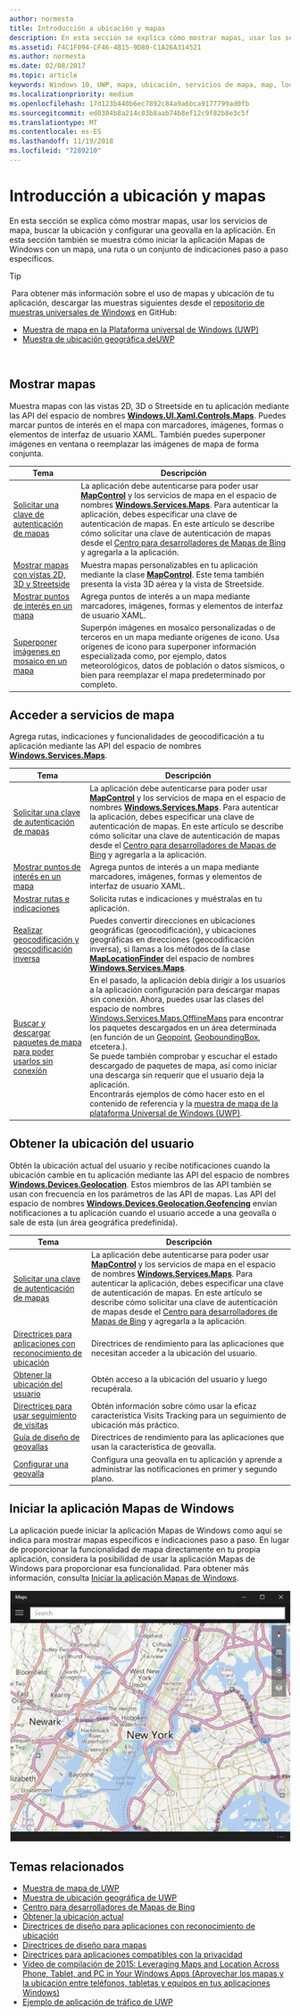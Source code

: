 ```yaml
---
author: normesta
title: Introducción a ubicación y mapas
description: En esta sección se explica cómo mostrar mapas, usar los servicios de mapa, buscar la ubicación y configurar una geovalla en la aplicación. En esta sección también se muestra cómo iniciar la aplicación Mapas de Windows con un mapa, una ruta o un conjunto de indicaciones paso a paso específicos.
ms.assetid: F4C1F094-CF46-4B15-9D80-C1A26A314521
ms.author: normesta
ms.date: 02/08/2017
ms.topic: article
keywords: Windows 10, UWP, mapa, ubicación, servicios de mapa, map, location, map services
ms.localizationpriority: medium
ms.openlocfilehash: 17d123b440b6ec7892c84a9a6bca9177799ad0fb
ms.sourcegitcommit: ed0304b8a214c03b8aab74b8ef12c9f82b8e3c5f
ms.translationtype: MT
ms.contentlocale: es-ES
ms.lasthandoff: 11/19/2018
ms.locfileid: "7289210"
---
```

# <a name="maps-and-location-overview"></a>Introducción a ubicación y mapas




En esta sección se explica cómo mostrar mapas, usar los servicios de mapa, buscar la ubicación y configurar una geovalla en la aplicación. En esta sección también se muestra cómo iniciar la aplicación Mapas de Windows con un mapa, una ruta o un conjunto de indicaciones paso a paso específicos.

> [!TIP]
> Para obtener más información sobre el uso de mapas y ubicación de tu aplicación, descargar las muestras siguientes desde el [repositorio de muestras universales de Windows](http://go.microsoft.com/fwlink/p/?LinkId=619979) en GitHub:
-   [Muestra de mapa en la Plataforma universal de Windows (UWP)](http://go.microsoft.com/fwlink/p/?LinkId=619977)
-   [Muestra de ubicación geográfica deUWP](http://go.microsoft.com/fwlink/p/?linkid=533278)

 

## <a name="display-maps"></a>Mostrar mapas


Muestra mapas con las vistas 2D, 3D o Streetside en tu aplicación mediante las API del espacio de nombres [**Windows.UI.Xaml.Controls.Maps**](https://msdn.microsoft.com/library/windows/apps/dn610751). Puedes marcar puntos de interés en el mapa con marcadores, imágenes, formas o elementos de interfaz de usuario XAML. También puedes superponer imágenes en ventana o reemplazar las imágenes de mapa de forma conjunta.

| Tema | Descripción |
|-------|-------------|
| [Solicitar una clave de autenticación de mapas](authentication-key.md) | La aplicación debe autenticarse para poder usar [**MapControl**](https://msdn.microsoft.com/library/windows/apps/dn637004) y los servicios de mapa en el espacio de nombres [**Windows.Services.Maps**](https://msdn.microsoft.com/library/windows/apps/dn636979). Para autenticar la aplicación, debes especificar una clave de autenticación de mapas. En este artículo se describe cómo solicitar una clave de autenticación de mapas desde el [Centro para desarrolladores de Mapas de Bing](https://www.bingmapsportal.com/) y agregarla a la aplicación. |
| [Mostrar mapas con vistas 2D, 3D y Streetside](display-maps.md) | Muestra mapas personalizables en tu aplicación mediante la clase [**MapControl**](https://msdn.microsoft.com/library/windows/apps/dn637004). Este tema también presenta la vista 3D aérea y la vista de Streetside. |
| [Mostrar puntos de interés en un mapa](display-poi.md) | Agrega puntos de interés a un mapa mediante marcadores, imágenes, formas y elementos de interfaz de usuario XAML. |
| [Superponer imágenes en mosaico en un mapa](overlay-tiled-images.md) | Superpón imágenes en mosaico personalizadas o de terceros en un mapa mediante orígenes de icono. Usa orígenes de icono para superponer información especializada como, por ejemplo, datos meteorológicos, datos de población o datos sísmicos, o bien para reemplazar el mapa predeterminado por completo. |



## <a name="access-map-services"></a>Acceder a servicios de mapa

Agrega rutas, indicaciones y funcionalidades de geocodificación a tu aplicación mediante las API del espacio de nombres [**Windows.Services.Maps**](https://msdn.microsoft.com/library/windows/apps/dn636979).

| Tema | Descripción |
|-----------------------------------------------------------|-----------------------------------------------------------------------------------------------------------------------------------------------------------------------------------------------------------------------------------------------------------------------------------------------------------------------------------------------|
| [Solicitar una clave de autenticación de mapas](authentication-key.md) | La aplicación debe autenticarse para poder usar [**MapControl**](https://msdn.microsoft.com/library/windows/apps/dn637004) y los servicios de mapa en el espacio de nombres [**Windows.Services.Maps**](https://msdn.microsoft.com/library/windows/apps/dn636979). Para autenticar la aplicación, debes especificar una clave de autenticación de mapas. En este artículo se describe cómo solicitar una clave de autenticación de mapas desde el [Centro para desarrolladores de Mapas de Bing](https://www.bingmapsportal.com/) y agregarla a la aplicación. |
| [Mostrar puntos de interés en un mapa](display-poi.md) | Agrega puntos de interés a un mapa mediante marcadores, imágenes, formas y elementos de interfaz de usuario XAML. |
| [Mostrar rutas e indicaciones](routes-and-directions.md) | Solicita rutas e indicaciones y muéstralas en tu aplicación. |
| [Realizar geocodificación y geocodificación inversa](geocoding.md) | Puedes convertir direcciones en ubicaciones geográficas (geocodificación), y ubicaciones geográficas en direcciones (geocodificación inversa), si llamas a los métodos de la clase [**MapLocationFinder**](https://msdn.microsoft.com/library/windows/apps/dn627550) del espacio de nombres [**Windows.Services.Maps**](https://msdn.microsoft.com/library/windows/apps/dn636979). |
| [Buscar y descargar paquetes de mapa para poder usarlos sin conexión](https://docs.microsoft.com/uwp/api/windows.services.maps.offlinemaps)| En el pasado, la aplicación debía dirigir a los usuarios a la aplicación configuración para descargar mapas sin conexión. Ahora, puedes usar las clases del espacio de nombres [Windows.Services.Maps.OfflineMaps](https://docs.microsoft.com/en-us/uwp/api/windows.services.maps.offlinemaps) para encontrar los paquetes descargados en un área determinada (en función de un [Geopoint](https://docs.microsoft.com/uwp/api/Windows.Devices.Geolocation.Geopoint), [GeoboundingBox](https://docs.microsoft.com/en-us/uwp/api/windows.devices.geolocation.geoboundingbox), etcetera.). <br> Se puede también comprobar y escuchar el estado descargado de paquetes de mapa, así como iniciar una descarga sin requerir que el usuario deja la aplicación. <br> Encontrarás ejemplos de cómo hacer esto en el contenido de referencia y la [muestra de mapa de la plataforma Universal de Windows (UWP)](http://go.microsoft.com/fwlink/p/?LinkId=619977).

## <a name="get-the-users-location"></a>Obtener la ubicación del usuario

Obtén la ubicación actual del usuario y recibe notificaciones cuando la ubicación cambie en tu aplicación mediante las API del espacio de nombres [**Windows.Devices.Geolocation**](https://msdn.microsoft.com/library/windows/apps/br225603). Estos miembros de las API también se usan con frecuencia en los parámetros de las API de mapas. Las API del espacio de nombres [**Windows.Devices.Geolocation.Geofencing**](https://msdn.microsoft.com/library/windows/apps/dn263744) envían notificaciones a tu aplicación cuando el usuario accede a una geovalla o sale de esta (un área geográfica predefinida).

| Tema | Descripción |
|-------------------------------------------------------------------|---------------------------------------------------------------------------------------------------------------------------------------------------------------------------------------------------------------------------------------------------------------------------------------------------------------------------------------------------------------------------------------------------------------------------------------------------------------------------------------|
| [Solicitar una clave de autenticación de mapas](authentication-key.md) | La aplicación debe autenticarse para poder usar [**MapControl**](https://msdn.microsoft.com/library/windows/apps/dn637004) y los servicios de mapa en el espacio de nombres [**Windows.Services.Maps**](https://msdn.microsoft.com/library/windows/apps/dn636979). Para autenticar la aplicación, debes especificar una clave de autenticación de mapas. En este artículo se describe cómo solicitar una clave de autenticación de mapas desde el [Centro para desarrolladores de Mapas de Bing](https://www.bingmapsportal.com/) y agregarla a la aplicación. |
| [Directrices para aplicaciones con reconocimiento de ubicación](guidelines-and-checklist-for-detecting-location.md) | Directrices de rendimiento para las aplicaciones que necesitan acceder a la ubicación del usuario. |
| [Obtener la ubicación del usuario](get-location.md) | Obtén acceso a la ubicación del usuario y luego recupérala. | 
| [Directrices para usar seguimiento de visitas](guidelines-for-visits.md) | Obtén información sobre cómo usar la eficaz característica Visits Tracking para un seguimiento de ubicación más práctico. |
| [Guía de diseño de geovallas](guidelines-for-geofencing.md) | Directrices de rendimiento para las aplicaciones que usan la característica de geovalla. |
| [Configurar una geovalla](set-up-a-geofence.md) | Configura una geovalla en tu aplicación y aprende a administrar las notificaciones en primer y segundo plano. |

## <a name="launch-the-windows-maps-app"></a>Iniciar la aplicación Mapas de Windows

La aplicación puede iniciar la aplicación Mapas de Windows como aquí se indica para mostrar mapas específicos e indicaciones paso a paso. En lugar de proporcionar la funcionalidad de mapa directamente en tu propia aplicación, considera la posibilidad de usar la aplicación Mapas de Windows para proporcionar esa funcionalidad. Para obtener más información, consulta [Iniciar la aplicación Mapas de Windows](https://msdn.microsoft.com/library/windows/apps/mt228341).

![Ejemplo de la aplicación Mapas de Windows.](images/mapnyc.png)

## <a name="related-topics"></a>Temas relacionados

* [Muestra de mapa de UWP](http://go.microsoft.com/fwlink/p/?LinkId=619977)
* [Muestra de ubicación geográfica de UWP](http://go.microsoft.com/fwlink/p/?linkid=533278)
* [Centro para desarrolladores de Mapas de Bing](https://www.bingmapsportal.com/)
* [Obtener la ubicación actual](get-location.md)
* [Directrices de diseño para aplicaciones con reconocimiento de ubicación](guidelines-and-checklist-for-detecting-location.md)
* [Directrices de diseño para mapas](controls-map.md)
* [Directrices para aplicaciones compatibles con la privacidad](https://msdn.microsoft.com/library/windows/apps/hh768223)
* [Vídeo de compilación de 2015: Leveraging Maps and Location Across Phone, Tablet, and PC in Your Windows Apps (Aprovechar los mapas y la ubicación entre teléfonos, tabletas y equipos en tus aplicaciones Windows)](https://channel9.msdn.com/Events/Build/2015/2-757)
* [Ejemplo de aplicación de tráfico de UWP](http://go.microsoft.com/fwlink/p/?LinkId=619982)
